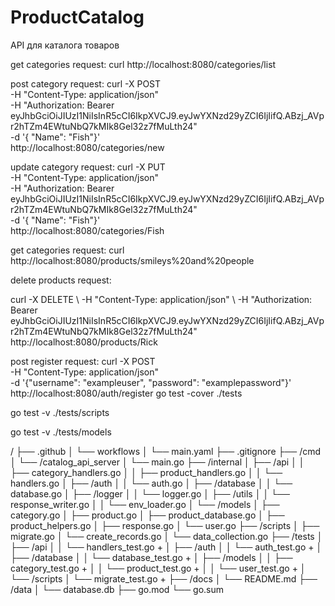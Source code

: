 # ProductCatalog
API для каталога товаров

get categories request:
curl http://localhost:8080/categories/list

post category request:
curl -X POST \
-H "Content-Type: application/json" \
-H "Authorization: Bearer eyJhbGciOiJIUzI1NiIsInR5cCI6IkpXVCJ9.eyJwYXNzd29yZCI6IjIifQ.ABzj_AVpr2hTZm4EWtuNbQ7kMIk8Gel32z7fMuLth24" \
-d '{ "Name": "Fish"}' \
http://localhost:8080/categories/new

update category request:
curl -X PUT \
-H "Content-Type: application/json" \
-H "Authorization: Bearer eyJhbGciOiJIUzI1NiIsInR5cCI6IkpXVCJ9.eyJwYXNzd29yZCI6IjIifQ.ABzj_AVpr2hTZm4EWtuNbQ7kMIk8Gel32z7fMuLth24" \
-d '{ "Name": "Fish"}' \
http://localhost:8080/categories/Fish

get categories request:
curl http://localhost:8080/products/smileys%20and%20people

delete products request:

curl -X DELETE \ 
-H "Content-Type: application/json" \ 
-H "Authorization: Bearer eyJhbGciOiJIUzI1NiIsInR5cCI6IkpXVCJ9.eyJwYXNzd29yZCI6IjIifQ.ABzj_AVpr2hTZm4EWtuNbQ7kMIk8Gel32z7fMuLth24" \
http://localhost:8080/products/Rick

post register request:
curl -X POST \
-H "Content-Type: application/json" \
-d '{"username": "exampleuser", "password": "examplepassword"}' \
http://localhost:8080/auth/register
go test -cover ./tests


go test -v ./tests/scripts

go test -v ./tests/models


/
├── .github
│   └── workflows
│       └── main.yaml
├── .gitignore
├── /cmd
│   └── /catalog_api_server
│       └── main.go
├── /internal
│   ├── /api
│   │   ├── category_handlers.go
│   │   ├── product_handlers.go
│   │   └── handlers.go
│   ├── /auth
│   │   └── auth.go
│   ├── /database
│   │   └── database.go
│   ├── /logger
│   │   └── logger.go
│   ├── /utils
│   │   └── response_writer.go
│   │   └── env_loader.go
│   └── /models
│       ├── category.go
│       ├── product.go
│       ├── product_database.go
│       ├── product_helpers.go
│       ├── response.go
│       └── user.go
├── /scripts
│   ├── migrate.go
│   └── create_records.go
│   └── data_collection.go
├── /tests
│   ├── /api
│   │   └── handlers_test.go +
│   ├── /auth
│   │   └── auth_test.go +
│   ├── /database
│   │   └── database_test.go +
│   ├── /models
│   │   ├── category_test.go +
│   │   └── product_test.go +
│   │   └── user_test.go +
│   └── /scripts
│       └── migrate_test.go +
├── /docs
│   └── README.md
├── /data
│   └── database.db
├── go.mod
└── go.sum

